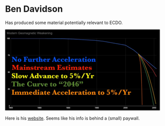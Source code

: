 # Ben Davidson

Has produced some material potentially relevant to ECDO.

![ben-davidson](img/ben-davidson.jpg "ben davidson")

Here is his [website](suspicious0bservers.org). Seems like his info is behind a (small) paywall.